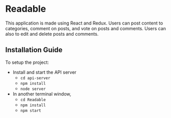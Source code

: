 # Readable

This application is made using React and Redux. Users can post content to categories, comment on posts, and vote on posts and comments. Users can also to edit and delete posts and comments.

## Installation Guide

To setup the project:

* Install and start the API server
    - `cd api-server`
    - `npm install`
    - `node server`
* In another terminal window,
    - `cd Readable`
    - `npm install`
    - `npm start`
